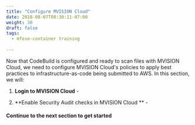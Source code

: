 ```yaml
---
title: "Configure MVISION Cloud"
date: 2018-08-07T08:30:11-07:00
weight: 30
draft: false
tags:
  - mfese-container training
  
---
```


Now that CodeBuild is configured and ready to scan files with MVISION Cloud, we need to configure MVISION Cloud's policies to apply best practices to infrastructure-as-code being submitted to AWS.  In this section, we will:

1. **Login to MVISION Cloud** - 

2. **Enable Security Audit checks in MVISION Cloud ** - 

#### Continue to the next section to get started
